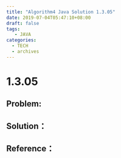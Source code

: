 ```yaml
---
title: "Algorithm4 Java Solution 1.3.05"
date: 2019-07-04T05:47:10+08:00
draft: false
tags:
   - JAVA
categories:
  - TECH
  - archives
---
```



# 1.3.05

## Problem:


## Solution：


## Reference：


